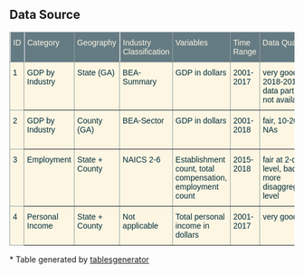 <h2 id="data-source"> Data Source </h2>


<style type="text/css">.tg-sort-header::-moz-selection{background:0 0}.tg-sort-header::selection{background:0 0}.tg-sort-header{cursor:pointer}.tg-sort-header:after{content:'';float:right;margin-top:7px;border-width:0 5px 5px;border-style:solid;border-color:#404040 transparent;visibility:hidden}.tg-sort-header:hover:after{visibility:visible}.tg-sort-asc:after,.tg-sort-asc:hover:after,.tg-sort-desc:after{visibility:visible;opacity:.4}.tg-sort-desc:after{border-bottom:none;border-width:5px 5px 0}@media screen and (max-width: 767px) {.tg {width: auto !important;}.tg col {width: auto !important;}.tg-wrap {overflow-x: auto;-webkit-overflow-scrolling: touch;}}</style><div class="tg-wrap"><table id="tg-0ez6B" style="border-collapse:collapse;border-color:#93a1a1;border-spacing:0" class="tg"><thead><tr><th style="background-color:#657b83;border-color:#93a1a1;border-style:solid;border-width:1px;color:#fdf6e3;font-family:Arial, sans-serif;font-size:14px;font-weight:normal;overflow:hidden;padding:10px 5px;position:-webkit-sticky;position:sticky;text-align:left;top:-1px;vertical-align:top;will-change:transform;word-break:normal">ID</th><th style="background-color:#657b83;border-color:inherit;border-style:solid;border-width:1px;color:#fdf6e3;font-family:Arial, sans-serif;font-size:14px;font-weight:normal;overflow:hidden;padding:10px 5px;position:-webkit-sticky;position:sticky;text-align:left;top:-1px;vertical-align:top;will-change:transform;word-break:normal">Category</th><th style="background-color:#657b83;border-color:inherit;border-style:solid;border-width:1px;color:#fdf6e3;font-family:Arial, sans-serif;font-size:14px;font-weight:normal;overflow:hidden;padding:10px 5px;position:-webkit-sticky;position:sticky;text-align:left;top:-1px;vertical-align:top;will-change:transform;word-break:normal">Geography</th><th style="background-color:#657b83;border-color:inherit;border-style:solid;border-width:1px;color:#fdf6e3;font-family:Arial, sans-serif;font-size:14px;font-weight:normal;overflow:hidden;padding:10px 5px;position:-webkit-sticky;position:sticky;text-align:left;top:-1px;vertical-align:top;will-change:transform;word-break:normal">Industry Classification</th><th style="background-color:#657b83;border-color:inherit;border-style:solid;border-width:1px;color:#fdf6e3;font-family:Arial, sans-serif;font-size:14px;font-weight:normal;overflow:hidden;padding:10px 5px;position:-webkit-sticky;position:sticky;text-align:left;top:-1px;vertical-align:top;will-change:transform;word-break:normal">Variables</th><th style="background-color:#657b83;border-color:inherit;border-style:solid;border-width:1px;color:#fdf6e3;font-family:Arial, sans-serif;font-size:14px;font-weight:normal;overflow:hidden;padding:10px 5px;position:-webkit-sticky;position:sticky;text-align:left;top:-1px;vertical-align:top;will-change:transform;word-break:normal">Time Range</th><th style="background-color:#657b83;border-color:inherit;border-style:solid;border-width:1px;color:#fdf6e3;font-family:Arial, sans-serif;font-size:14px;font-weight:normal;overflow:hidden;padding:10px 5px;position:-webkit-sticky;position:sticky;text-align:left;top:-1px;vertical-align:top;will-change:transform;word-break:normal">Data Quality</th><th style="background-color:#657b83;border-color:inherit;border-style:solid;border-width:1px;color:#fdf6e3;font-family:Arial, sans-serif;font-size:14px;font-weight:normal;overflow:hidden;padding:10px 5px;position:-webkit-sticky;position:sticky;text-align:left;top:-1px;vertical-align:top;will-change:transform;word-break:normal">Source</th></tr></thead><tbody><tr><td style="background-color:#fdf6e3;border-color:#93a1a1;border-style:solid;border-width:1px;color:#002b36;font-family:Arial, sans-serif;font-size:14px;overflow:hidden;padding:10px 5px;text-align:left;vertical-align:top;word-break:normal">1</td><td style="background-color:#fdf6e3;border-color:inherit;border-style:solid;border-width:1px;color:#002b36;font-family:Arial, sans-serif;font-size:14px;overflow:hidden;padding:10px 5px;text-align:left;vertical-align:top;word-break:normal">GDP by Industry</td><td style="background-color:#fdf6e3;border-color:inherit;border-style:solid;border-width:1px;color:#002b36;font-family:Arial, sans-serif;font-size:14px;overflow:hidden;padding:10px 5px;text-align:left;vertical-align:top;word-break:normal">State (GA)</td><td style="background-color:#fdf6e3;border-color:inherit;border-style:solid;border-width:1px;color:#002b36;font-family:Arial, sans-serif;font-size:14px;overflow:hidden;padding:10px 5px;text-align:left;vertical-align:top;word-break:normal">BEA-Summary</td><td style="background-color:#fdf6e3;border-color:inherit;border-style:solid;border-width:1px;color:#002b36;font-family:Arial, sans-serif;font-size:14px;overflow:hidden;padding:10px 5px;text-align:left;vertical-align:top;word-break:normal">GDP in dollars</td><td style="background-color:#fdf6e3;border-color:inherit;border-style:solid;border-width:1px;color:#002b36;font-family:Arial, sans-serif;font-size:14px;overflow:hidden;padding:10px 5px;text-align:left;vertical-align:top;word-break:normal">2001-2017</td><td style="background-color:#fdf6e3;border-color:inherit;border-style:solid;border-width:1px;color:#002b36;font-family:Arial, sans-serif;font-size:14px;overflow:hidden;padding:10px 5px;text-align:left;vertical-align:top;word-break:normal">very good, 2018-2019 data partially not available</td><td style="background-color:#fdf6e3;border-color:inherit;border-style:solid;border-width:1px;color:#002b36;font-family:Arial, sans-serif;font-size:14px;overflow:hidden;padding:10px 5px;text-align:left;vertical-align:top;word-break:normal">Bureau of Economic Analysis</td></tr><tr><td style="background-color:#fdf6e3;border-color:#93a1a1;border-style:solid;border-width:1px;color:#002b36;font-family:Arial, sans-serif;font-size:14px;overflow:hidden;padding:10px 5px;text-align:left;vertical-align:top;word-break:normal">2</td><td style="background-color:#fdf6e3;border-color:inherit;border-style:solid;border-width:1px;color:#002b36;font-family:Arial, sans-serif;font-size:14px;overflow:hidden;padding:10px 5px;text-align:left;vertical-align:top;word-break:normal">GDP by Industry</td><td style="background-color:#fdf6e3;border-color:inherit;border-style:solid;border-width:1px;color:#002b36;font-family:Arial, sans-serif;font-size:14px;overflow:hidden;padding:10px 5px;text-align:left;vertical-align:top;word-break:normal">County (GA)</td><td style="background-color:#fdf6e3;border-color:inherit;border-style:solid;border-width:1px;color:#002b36;font-family:Arial, sans-serif;font-size:14px;overflow:hidden;padding:10px 5px;text-align:left;vertical-align:top;word-break:normal">BEA-Sector</td><td style="background-color:#fdf6e3;border-color:inherit;border-style:solid;border-width:1px;color:#002b36;font-family:Arial, sans-serif;font-size:14px;overflow:hidden;padding:10px 5px;text-align:left;vertical-align:top;word-break:normal">GDP in dollars</td><td style="background-color:#fdf6e3;border-color:inherit;border-style:solid;border-width:1px;color:#002b36;font-family:Arial, sans-serif;font-size:14px;overflow:hidden;padding:10px 5px;text-align:left;vertical-align:top;word-break:normal">2001-2018</td><td style="background-color:#fdf6e3;border-color:inherit;border-style:solid;border-width:1px;color:#002b36;font-family:Arial, sans-serif;font-size:14px;overflow:hidden;padding:10px 5px;text-align:left;vertical-align:top;word-break:normal">fair, 10-20% NAs</td><td style="background-color:#fdf6e3;border-color:inherit;border-style:solid;border-width:1px;color:#002b36;font-family:Arial, sans-serif;font-size:14px;overflow:hidden;padding:10px 5px;text-align:left;vertical-align:top;word-break:normal">Bureau of Economic Analysis</td></tr><tr><td style="background-color:#fdf6e3;border-color:#93a1a1;border-style:solid;border-width:1px;color:#002b36;font-family:Arial, sans-serif;font-size:14px;overflow:hidden;padding:10px 5px;text-align:left;vertical-align:top;word-break:normal">3</td><td style="background-color:#fdf6e3;border-color:inherit;border-style:solid;border-width:1px;color:#002b36;font-family:Arial, sans-serif;font-size:14px;overflow:hidden;padding:10px 5px;text-align:left;vertical-align:top;word-break:normal">Employment</td><td style="background-color:#fdf6e3;border-color:inherit;border-style:solid;border-width:1px;color:#002b36;font-family:Arial, sans-serif;font-size:14px;overflow:hidden;padding:10px 5px;text-align:left;vertical-align:top;word-break:normal">State + County</td><td style="background-color:#fdf6e3;border-color:inherit;border-style:solid;border-width:1px;color:#002b36;font-family:Arial, sans-serif;font-size:14px;overflow:hidden;padding:10px 5px;text-align:left;vertical-align:top;word-break:normal">NAICS 2-6</td><td style="background-color:#fdf6e3;border-color:inherit;border-style:solid;border-width:1px;color:#002b36;font-family:Arial, sans-serif;font-size:14px;overflow:hidden;padding:10px 5px;text-align:left;vertical-align:top;word-break:normal">Establishment count, total compensation, employment count</td><td style="background-color:#fdf6e3;border-color:inherit;border-style:solid;border-width:1px;color:#002b36;font-family:Arial, sans-serif;font-size:14px;overflow:hidden;padding:10px 5px;text-align:left;vertical-align:top;word-break:normal">2015-2018</td><td style="background-color:#fdf6e3;border-color:inherit;border-style:solid;border-width:1px;color:#002b36;font-family:Arial, sans-serif;font-size:14px;overflow:hidden;padding:10px 5px;text-align:left;vertical-align:top;word-break:normal">fair at 2-digit level, bad at more disaggregated level</td><td style="background-color:#fdf6e3;border-color:inherit;border-style:solid;border-width:1px;color:#002b36;font-family:Arial, sans-serif;font-size:14px;overflow:hidden;padding:10px 5px;text-align:left;vertical-align:top;word-break:normal">Bureau of Labor Statistics</td></tr><tr><td style="background-color:#fdf6e3;border-color:#93a1a1;border-style:solid;border-width:1px;color:#002b36;font-family:Arial, sans-serif;font-size:14px;overflow:hidden;padding:10px 5px;text-align:left;vertical-align:top;word-break:normal">4</td><td style="background-color:#fdf6e3;border-color:inherit;border-style:solid;border-width:1px;color:#002b36;font-family:Arial, sans-serif;font-size:14px;overflow:hidden;padding:10px 5px;text-align:left;vertical-align:top;word-break:normal">Personal Income</td><td style="background-color:#fdf6e3;border-color:inherit;border-style:solid;border-width:1px;color:#002b36;font-family:Arial, sans-serif;font-size:14px;overflow:hidden;padding:10px 5px;text-align:left;vertical-align:top;word-break:normal">State + County</td><td style="background-color:#fdf6e3;border-color:inherit;border-style:solid;border-width:1px;color:#002b36;font-family:Arial, sans-serif;font-size:14px;overflow:hidden;padding:10px 5px;text-align:left;vertical-align:top;word-break:normal">Not applicable</td><td style="background-color:#fdf6e3;border-color:inherit;border-style:solid;border-width:1px;color:#002b36;font-family:Arial, sans-serif;font-size:14px;overflow:hidden;padding:10px 5px;text-align:left;vertical-align:top;word-break:normal">Total personal income in dollars</td><td style="background-color:#fdf6e3;border-color:inherit;border-style:solid;border-width:1px;color:#002b36;font-family:Arial, sans-serif;font-size:14px;overflow:hidden;padding:10px 5px;text-align:left;vertical-align:top;word-break:normal">2001-2017</td><td style="background-color:#fdf6e3;border-color:inherit;border-style:solid;border-width:1px;color:#002b36;font-family:Arial, sans-serif;font-size:14px;overflow:hidden;padding:10px 5px;text-align:left;vertical-align:top;word-break:normal">very good</td><td style="background-color:#fdf6e3;border-color:inherit;border-style:solid;border-width:1px;color:#002b36;font-family:Arial, sans-serif;font-size:14px;overflow:hidden;padding:10px 5px;text-align:left;vertical-align:top;word-break:normal">Bureau of Economic Analysis</td></tr></tbody></table></div><script charset="utf-8">var TGSort=window.TGSort||function(n){"use strict";function r(n){return n?n.length:0}function t(n,t,e,o=0){for(e=r(n);o<e;++o)t(n[o],o)}function e(n){return n.split("").reverse().join("")}function o(n){var e=n[0];return t(n,function(n){for(;!n.startsWith(e);)e=e.substring(0,r(e)-1)}),r(e)}function u(n,r,e=[]){return t(n,function(n){r(n)&&e.push(n)}),e}var a=parseFloat;function i(n,r){return function(t){var e="";return t.replace(n,function(n,t,o){return e=t.replace(r,"")+"."+(o||"").substring(1)}),a(e)}}var s=i(/^(?:\s*)([+-]?(?:\d+)(?:,\d{3})*)(\.\d*)?$/g,/,/g),c=i(/^(?:\s*)([+-]?(?:\d+)(?:\.\d{3})*)(,\d*)?$/g,/\./g);function f(n){var t=a(n);return!isNaN(t)&&r(""+t)+1>=r(n)?t:NaN}function d(n){var e=[],o=n;return t([f,s,c],function(u){var a=[],i=[];t(n,function(n,r){r=u(n),a.push(r),r||i.push(n)}),r(i)<r(o)&&(o=i,e=a)}),r(u(o,function(n){return n==o[0]}))==r(o)?e:[]}function v(n){if("TABLE"==n.nodeName){for(var a=function(r){var e,o,u=[],a=[];return function n(r,e){e(r),t(r.childNodes,function(r){n(r,e)})}(n,function(n){"TR"==(o=n.nodeName)?(e=[],u.push(e),a.push(n)):"TD"!=o&&"TH"!=o||e.push(n)}),[u,a]}(),i=a[0],s=a[1],c=r(i),f=c>1&&r(i[0])<r(i[1])?1:0,v=f+1,p=i[f],h=r(p),l=[],g=[],N=[],m=v;m<c;++m){for(var T=0;T<h;++T){r(g)<h&&g.push([]);var C=i[m][T],L=C.textContent||C.innerText||"";g[T].push(L.trim())}N.push(m-v)}t(p,function(n,t){l[t]=0;var a=n.classList;a.add("tg-sort-header"),n.addEventListener("click",function(){var n=l[t];!function(){for(var n=0;n<h;++n){var r=p[n].classList;r.remove("tg-sort-asc"),r.remove("tg-sort-desc"),l[n]=0}}(),(n=1==n?-1:+!n)&&a.add(n>0?"tg-sort-asc":"tg-sort-desc"),l[t]=n;var i,f=g[t],m=function(r,t){return n*f[r].localeCompare(f[t])||n*(r-t)},T=function(n){var t=d(n);if(!r(t)){var u=o(n),a=o(n.map(e));t=d(n.map(function(n){return n.substring(u,r(n)-a)}))}return t}(f);(r(T)||r(T=r(u(i=f.map(Date.parse),isNaN))?[]:i))&&(m=function(r,t){var e=T[r],o=T[t],u=isNaN(e),a=isNaN(o);return u&&a?0:u?-n:a?n:e>o?n:e<o?-n:n*(r-t)});var C,L=N.slice();L.sort(m);for(var E=v;E<c;++E)(C=s[E].parentNode).removeChild(s[E]);for(E=v;E<c;++E)C.appendChild(s[v+L[E-v]])})})}}n.addEventListener("DOMContentLoaded",function(){for(var t=n.getElementsByClassName("tg"),e=0;e<r(t);++e)try{v(t[e])}catch(n){}})}(document)</script>
<p> * Table generated by <a href = 'https://www.tablesgenerator.com/'> tablesgenerator </a></p>
